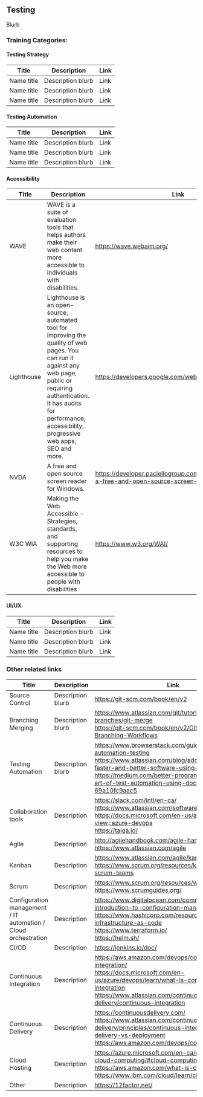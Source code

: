 ## Testing

Blurb

### Training Categories:

#### Testing Strategy

Title | Description | Link
------------ | ------------- | -------------
Name title | Description blurb | Link
Name title | Description blurb | Link
Name title | Description blurb | Link

#### Testing Automation

Title | Description | Link
------------ | ------------- | -------------
Name title | Description blurb | Link
Name title | Description blurb | Link
Name title | Description blurb | Link

#### Accessibility

Title | Description | Link
------------ | ------------- | -------------
WAVE | WAVE is a suite of evaluation tools that helps authors make their web content more accessible to individuals with disabilities.  | https://wave.webaim.org/
Lighthouse | Lighthouse is an open-source, automated tool for improving the quality of web pages. You can run it against any web page, public or requiring authentication. It has audits for performance, accessibility, progressive web apps, SEO and more. | https://developers.google.com/web/tools/lighthouse/
NVDA | A free and open source screen reader for Windows. | https://developer.paciellogroup.com/blog/2008/01/nvda-a-free-and-open-source-screen-reader-for-windows/
W3C WIA | Making the Web Accessible  -  Strategies, standards, and supporting resources to help you make the Web more accessible to people with disabilities | https://www.w3.org/WAI/

#### UI/UX

Title | Description | Link
------------ | ------------- | -------------
Name title | Description blurb | Link
Name title | Description blurb | Link
Name title | Description blurb | Link

### Other related links

Title | Description | Link
------------ | ------------- | -------------
Source Control | Description blurb | https://git-scm.com/book/en/v2
Branching Merging | Description blurb | https://www.atlassian.com/git/tutorials/using-branches/git-merge <br> https://git-scm.com/book/en/v2/Git-Branching-Branching-Workflows
Testing Automation | Description blurb | https://www.browserstack.com/guide/junit-and-automation-testing <br> https://www.atlassian.com/blog/add-ons/deliver-faster-and-better-software-using-test-automation <br> https://medium.com/better-programming/the-subtle-art-of-test-automation-using-docker-compose-69a10fc9aac5
Collaboration tools | Description | https://slack.com/intl/en-ca/ <br> https://www.atlassian.com/software/jira <br> https://docs.microsoft.com/en-us/azure/devops/?view=azure-devops <br> https://taiga.io/
Agile | Description | http://agilehandbook.com/agile-handbook.pdf <br> https://www.atlassian.com/agile
Kanban | Description | https://www.atlassian.com/agile/kanban <br> https://www.scrum.org/resources/kanban-guide-scrum-teams
Scrum | Description | https://www.scrum.org/resources/what-is-scrum <br> https://www.scrumguides.org/
Configuration management / IT automation / Cloud orchestration | Description | https://www.digitalocean.com/community/tutorials/an-introduction-to-configuration-management <br> https://www.hashicorp.com/resources/what-is-infrastructure-as-code <br> https://www.terraform.io/ <br> https://helm.sh/
CI/CD | Description | https://jenkins.io/doc/
Continuous Integration | Description | https://aws.amazon.com/devops/continuous-integration/ <br> https://docs.microsoft.com/en-us/azure/devops/learn/what-is-continuous-integration <br> https://www.atlassian.com/continuous-delivery/continuous-integration
Continuous Delivery | Description | https://continuousdelivery.com/ <br> https://www.atlassian.com/continuous-delivery/principles/continuous-integration-vs-delivery-vs-deployment <br> https://aws.amazon.com/devops/continuous-delivery/
Cloud Hosting | Description | https://azure.microsoft.com/en-ca/overview/what-is-cloud-computing/#cloud-computing-models <br> https://aws.amazon.com/what-is-cloud-computing/ <br> https://www.ibm.com/cloud/learn/cloud-computing
Other | Description | https://12factor.net/

